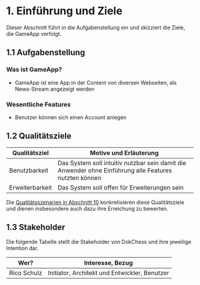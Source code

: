 # 1. Einführung und Ziele
Dieser Abschnitt führt in die Aufgabenstellung ein und skizziert die Ziele, die GameApp verfolgt.

## 1.1 Aufgabenstellung

### Was ist GameApp?

- GameApp ist eine App in der Content von diversen Webseiten, als News-Stream angezeigt werden

### Wesentliche Features

- Benutzer können sich einen Account anlegen

## 1.2 Qualitätsziele

| Qualitätsziel   | Motive und Erläuterung                                                                                |
|-----------------|-------------------------------------------------------------------------------------------------------|
| Benutzbarkeit   | Das System soll intuitiv nutzbar sein damit die Anwender ohne Einführung alle Features nutzten können |
| Erweiterbarkeit | Das System soll offen für Erweiterungen sein                                                          |

Die [Qualitätsszenarien in Abschnitt 10](10_Qualitaetsanforderung.md) konkretisieren diese Qualitätsziele und dienen
insbesondere auch dazu ihre Erreichung zu bewerten.

## 1.3 Stakeholder

Die folgende Tabelle stellt die Stakeholder von DokChess und ihre jeweilige Intention dar.

| Wer?        | Interesse, Bezug                              |
|-------------|-----------------------------------------------|
| Rico Schulz | Initiator, Architekt und Entwickler, Benutzer |
